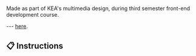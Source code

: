 # 

Made as part of KEA's multimedia design, during third semester front-end development course.

--- [here](https://malthesers.github.io/cooltext/).

## 📋 Instructions
